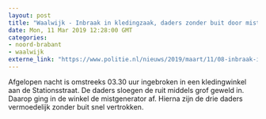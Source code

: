 ```yaml
---
layout: post
title: "Waalwijk - Inbraak in kledingzaak, daders zonder buit door mistgenerator"
date: Mon, 11 Mar 2019 12:28:00 GMT
categories: 
- noord-brabant 
- waalwijk 
externe_link: "https://www.politie.nl/nieuws/2019/maart/11/08-inbraak-in-kledingzaak-daders-zonder-buit-door-mistgenerator.html"
---
```


Afgelopen nacht is omstreeks 03.30 uur ingebroken in een kledingwinkel aan de Stationsstraat. De daders sloegen de ruit middels grof geweld in. Daarop ging in de winkel  de mistgenerator af. Hierna zijn de drie daders vermoedelijk zonder buit snel vertrokken.
